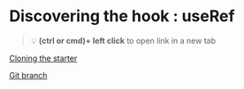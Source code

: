 # Discovering the hook : useRef 


> :bulb: **(ctrl or cmd)+ left click** to open link in a new tab 

[Cloning the starter](https://raw.githubusercontent.com/codiku/ressources/master/clone_useRef_starter_command.txt)

[Git branch](https://github.com/codiku/react-native-advanced-concepts/tree/004-EN-use-ref)